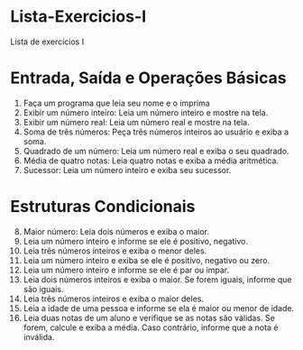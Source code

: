 # Lista-Exercicios-I

Lista de exercícios I

# Entrada, Saída e Operações Básicas

1. Faça um programa que leia seu nome e o imprima
2. Exibir um número inteiro: Leia um número inteiro e mostre na tela.
3. Exibir um número real: Leia um número real e mostre na tela.
4. Soma de três números: Peça três números inteiros ao usuário e exiba a soma.
5. Quadrado de um número: Leia um número real e exiba o seu quadrado.
6. Média de quatro notas: Leia quatro notas e exiba a média aritmética.
7. Sucessor: Leia um número inteiro e exiba seu sucessor.

# Estruturas Condicionais

8. Maior número: Leia dois números e exiba o maior.
9. Leia um número inteiro e informe se ele é positivo, negativo.
10. Leia três números inteiros e exiba o menor deles.
11. Leia um número inteiro e exiba se ele é positivo, negativo ou zero.
12. Leia um número inteiro e informe se ele é par ou ímpar.
13. Leia dois números inteiros e exiba o maior. Se forem iguais, informe que são iguais.
14. Leia três números inteiros e exiba o maior deles.
15. Leia a idade de uma pessoa e informe se ela é maior ou menor de idade.
16. Leia duas notas de um aluno e verifique se as notas são válidas. Se forem, calcule e exiba a
média. Caso contrário, informe que a nota é inválida.

